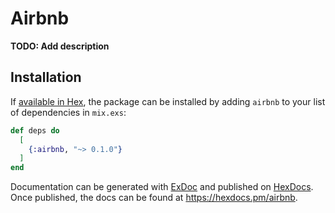 # Airbnb

**TODO: Add description**

## Installation

If [available in Hex](https://hex.pm/docs/publish), the package can be installed
by adding `airbnb` to your list of dependencies in `mix.exs`:

```elixir
def deps do
  [
    {:airbnb, "~> 0.1.0"}
  ]
end
```

Documentation can be generated with [ExDoc](https://github.com/elixir-lang/ex_doc)
and published on [HexDocs](https://hexdocs.pm). Once published, the docs can
be found at <https://hexdocs.pm/airbnb>.

